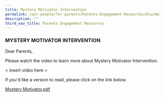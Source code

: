 ```yaml
---
title: Mystery Motivator Intervention
permalink: /our-people/for-parents/Parents-Engagement-Resources/mlu/mmi
description: ""
third_nav_title: Parents Engagement Resources
---
```

### MYSTERY MOTIVATOR INTERVENTION

Dear Parents,  
  
Please watch the video to learn more about Mystery Motivator Intervention.  

< insert video here >

  
  
If you'd like a version to read, please click on the link below.  
  
[Mystery Motivator.pdf](/files/Mystery%20Motivator.pdf)
